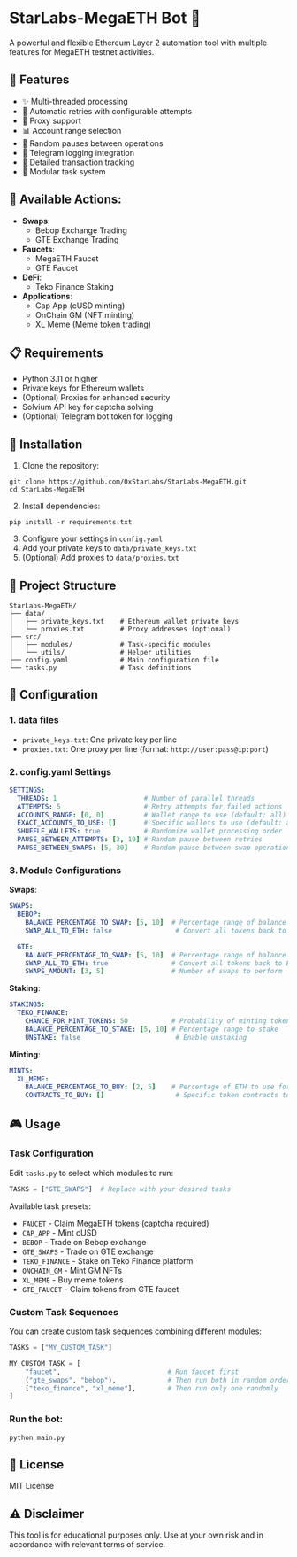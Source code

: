 # StarLabs-MegaETH Bot 🚀

A powerful and flexible Ethereum Layer 2 automation tool with multiple features for MegaETH testnet activities.

## 🌟 Features
- ✨ Multi-threaded processing
- 🔄 Automatic retries with configurable attempts
- 🔐 Proxy support
- 📊 Account range selection
- 🎲 Random pauses between operations
- 🔔 Telegram logging integration
- 📝 Detailed transaction tracking
- 🧩 Modular task system

## 🎯 Available Actions:
- **Swaps**:
  - Bebop Exchange Trading
  - GTE Exchange Trading
- **Faucets**:
  - MegaETH Faucet
  - GTE Faucet
- **DeFi**:
  - Teko Finance Staking
- **Applications**:
  - Cap App (cUSD minting)
  - OnChain GM (NFT minting)
  - XL Meme (Meme token trading)

## 📋 Requirements
- Python 3.11 or higher
- Private keys for Ethereum wallets
- (Optional) Proxies for enhanced security
- Solvium API key for captcha solving
- (Optional) Telegram bot token for logging

## 🚀 Installation
1. Clone the repository:
```
git clone https://github.com/0xStarLabs/StarLabs-MegaETH.git
cd StarLabs-MegaETH
```

2. Install dependencies:
```
pip install -r requirements.txt
```

3. Configure your settings in `config.yaml`
4. Add your private keys to `data/private_keys.txt`
5. (Optional) Add proxies to `data/proxies.txt`

## 📁 Project Structure
```
StarLabs-MegaETH/
├── data/
│   ├── private_keys.txt    # Ethereum wallet private keys
│   └── proxies.txt         # Proxy addresses (optional)
├── src/
│   ├── modules/            # Task-specific modules
│   └── utils/              # Helper utilities
├── config.yaml             # Main configuration file
└── tasks.py                # Task definitions
```

## 📝 Configuration

### 1. data files
- `private_keys.txt`: One private key per line
- `proxies.txt`: One proxy per line (format: `http://user:pass@ip:port`)

### 2. config.yaml Settings
```yaml
SETTINGS:
  THREADS: 1                      # Number of parallel threads
  ATTEMPTS: 5                     # Retry attempts for failed actions
  ACCOUNTS_RANGE: [0, 0]          # Wallet range to use (default: all)
  EXACT_ACCOUNTS_TO_USE: []       # Specific wallets to use (default: all)
  SHUFFLE_WALLETS: true           # Randomize wallet processing order
  PAUSE_BETWEEN_ATTEMPTS: [3, 10] # Random pause between retries
  PAUSE_BETWEEN_SWAPS: [5, 30]    # Random pause between swap operations
```

### 3. Module Configurations

**Swaps**:
```yaml
SWAPS:
  BEBOP:
    BALANCE_PERCENTAGE_TO_SWAP: [5, 10]  # Percentage range of balance to swap
    SWAP_ALL_TO_ETH: false                # Convert all tokens back to ETH

  GTE:
    BALANCE_PERCENTAGE_TO_SWAP: [5, 10]  # Percentage range of balance to swap
    SWAP_ALL_TO_ETH: true                # Convert all tokens back to ETH
    SWAPS_AMOUNT: [3, 5]                 # Number of swaps to perform
```

**Staking**:
```yaml
STAKINGS:
  TEKO_FINANCE:
    CHANCE_FOR_MINT_TOKENS: 50           # Probability of minting tokens
    BALANCE_PERCENTAGE_TO_STAKE: [5, 10] # Percentage range to stake
    UNSTAKE: false                        # Enable unstaking
```

**Minting**:
```yaml
MINTS:
  XL_MEME:
    BALANCE_PERCENTAGE_TO_BUY: [2, 5]    # Percentage of ETH to use for meme tokens
    CONTRACTS_TO_BUY: []                  # Specific token contracts to buy
```

## 🎮 Usage

### Task Configuration
Edit `tasks.py` to select which modules to run:

```python
TASKS = ["GTE_SWAPS"]  # Replace with your desired tasks
```

Available task presets:
- `FAUCET` - Claim MegaETH tokens (captcha required)
- `CAP_APP` - Mint cUSD
- `BEBOP` - Trade on Bebop exchange
- `GTE_SWAPS` - Trade on GTE exchange
- `TEKO_FINANCE` - Stake on Teko Finance platform
- `ONCHAIN_GM` - Mint GM NFTs
- `XL_MEME` - Buy meme tokens
- `GTE_FAUCET` - Claim tokens from GTE faucet

### Custom Task Sequences
You can create custom task sequences combining different modules:
```python
TASKS = ["MY_CUSTOM_TASK"]

MY_CUSTOM_TASK = [
    "faucet",                           # Run faucet first
    ("gte_swaps", "bebop"),             # Then run both in random order
    ["teko_finance", "xl_meme"],        # Then run only one randomly
]
```

### Run the bot:
```
python main.py
```

## 📜 License
MIT License

## ⚠️ Disclaimer 
This tool is for educational purposes only. Use at your own risk and in accordance with relevant terms of service.
